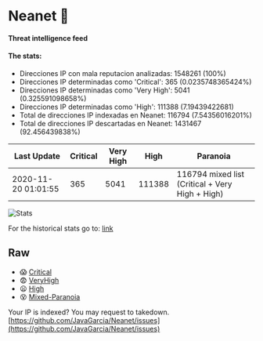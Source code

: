 # Neanet :hocho:
#### Threat intelligence feed
#### The stats:

- Direcciones IP con mala reputacion analizadas: 1548261 (100%)
- Direcciones IP determinadas como 'Critical':  365 (0.0235748365424%)
- Direcciones IP determinadas como 'Very High':  5041 (0.325591098658%)
- Direcciones IP determinadas como 'High':  111388 (7.19439422681)
- Total de direcciones IP indexadas en Neanet:  116794 (7.54356016201%)
- Total de direcciones IP descartadas en Neanet:  1431467 (92.456439838%)

| Last Update | Critical | Very High | High | Paranoia |
| --- | --- | --- | --- | --- |
| 2020-11-20 01:01:55 | 365 | 5041 | 111388 | 116794 mixed list (Critical + Very High + High)|

![Stats](https://docs.google.com/spreadsheets/d/e/2PACX-1vSnaNMIXVabIpDJjufMlzH7poXnshF3mgd8Is1g9ytUEzVsP5my4Trn8f-xkoLLQ38xpL3HtmUexLo6/pubchart?oid=501124687&format=image)

For the historical stats go to: [link](/stats.csv)
## Raw
- :scream: [Critical](https://raw.githubusercontent.com/JavaGarcia/Neanet/master/blacklists/neanet_critical.txt)
- :fearful: [VeryHigh](https://raw.githubusercontent.com/JavaGarcia/Neanet/master/blacklists/neanet_veryHigh.txtt)
- :frowning: [High](https://raw.githubusercontent.com/JavaGarcia/Neanet/master/blacklists/neanet_high.txt)
- :dizzy_face: [Mixed-Paranoia](https://raw.githubusercontent.com/JavaGarcia/Neanet/master/blacklists/neanet_all.txt)


Your IP is indexed? You may request to takedown. [https://github.com/JavaGarcia/Neanet/issues](https://github.com/JavaGarcia/Neanet/issues)



























































































































































































































































































































































































































































































































































































































































































































































































































































































































































































































































































































































































































































































































































































































































































































































































































































































































































































































































































































































































































































































































































































































































































































































